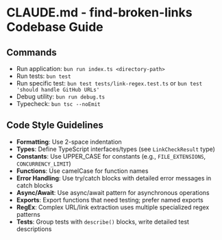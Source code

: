 # CLAUDE.md - find-broken-links Codebase Guide

## Commands

- Run application: `bun run index.ts <directory-path>`
- Run tests: `bun test`
- Run specific test: `bun test tests/link-regex.test.ts` or `bun test 'should handle GitHub URLs'`
- Debug utility: `bun run debug.ts`
- Typecheck: `bun tsc --noEmit`

## Code Style Guidelines

- **Formatting**: Use 2-space indentation
- **Types**: Define TypeScript interfaces/types (see `LinkCheckResult` type)
- **Constants**: Use UPPER_CASE for constants (e.g., `FILE_EXTENSIONS`, `CONCURRENCY_LIMIT`)
- **Functions**: Use camelCase for function names
- **Error Handling**: Use try/catch blocks with detailed error messages in catch blocks
- **Async/Await**: Use async/await pattern for asynchronous operations
- **Exports**: Export functions that need testing; prefer named exports
- **RegEx**: Complex URL/link extraction uses multiple specialized regex patterns
- **Tests**: Group tests with `describe()` blocks, write detailed test descriptions